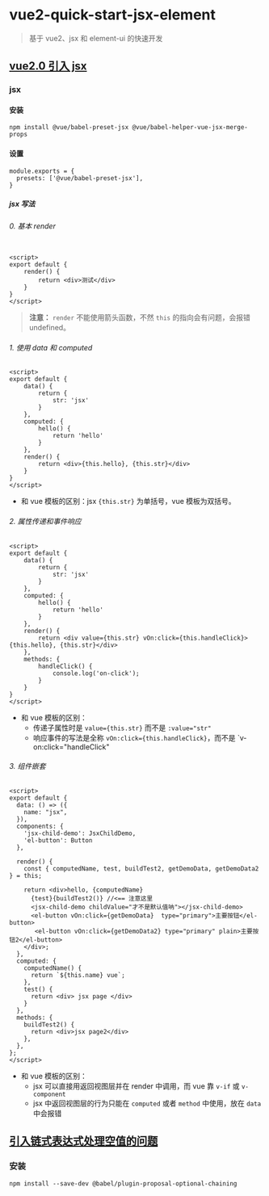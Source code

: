 # vue2-quick-start-jsx-element

> 基于 vue2、jsx 和 element-ui 的快速开发

## [vue2.0 引入 jsx](https://github.com/vuejs/jsx)

### jsx

#### 安装

```
npm install @vue/babel-preset-jsx @vue/babel-helper-vue-jsx-merge-props
```

#### 设置

```
module.exports = {
  presets: ['@vue/babel-preset-jsx'],
}
```

##### jsx 写法

###### 0. 基本 render

```

<script>
export default {
    render() {
        return <div>测试</div>
    }
}
</script>

```

> **注意：** `render` 不能使用箭头函数，不然 `this` 的指向会有问题，会报错 undefined。

###### 1. 使用 data 和 computed

```
<script>
export default {
    data() {
        return {
            str: 'jsx'
        }
    },
    computed: {
        hello() {
            return 'hello'
        }
    },
    render() {
        return <div>{this.hello}, {this.str}</div>
    }
}
</script>
```

- 和 vue 模板的区别：jsx `{this.str}` 为单括号，vue 模板为双括号。

###### 2. 属性传递和事件响应
```
<script>
export default {
    data() {
        return {
            str: 'jsx'
        }
    },
    computed: {
        hello() {
            return 'hello'
        }
    },
    render() {
        return <div value={this.str} vOn:click={this.handleClick}>{this.hello}, {this.str}</div>
    },
    methods: {
        handleClick() {
            console.log('on-click');
        }
    }
}
</script>
```

-  和 vue 模板的区别：
     - 传递子属性时是 `value={this.str}` 而不是 `:value="str"`
     - 响应事件的写法是全称 `vOn:click={this.handleClick}`，而不是 `v-on:click="handleClick"
  
###### 3. 组件嵌套

```
<script>
export default {
  data: () => ({
    name: "jsx",
  }),
  components: {
    'jsx-child-demo': JsxChildDemo,
    'el-button': Button
  },

  render() {
    const { computedName, test, buildTest2, getDemoData, getDemoData2 } = this;
      
    return <div>hello, {computedName} 
      {test}{buildTest2()} //<== 注意这里
      <jsx-child-demo childValue="才不是默认值呐"></jsx-child-demo>
      <el-button vOn:click={getDemoData}  type="primary">主要按钮</el-button>
       <el-button vOn:click={getDemoData2} type="primary" plain>主要按钮2</el-button>
    </div>;
  },
  computed: {
    computedName() {
      return `${this.name} vue`;
    },
    test() {
      return <div> jsx page </div>
    }
  },
  methods: {
    buildTest2() {
      return <div>jsx page2</div>
    },
  },
};
</script>
```

-  和 vue 模板的区别：
      - jsx 可以直接用返回视图层并在 render 中调用，而 vue 靠 `v-if` 或 `v-component`
      - jsx 中返回视图层的行为只能在 `computed` 或者 `method` 中使用，放在 `data` 中会报错 


## [引入链式表达式处理空值的问题](https://juejin.cn/post/6844903929839353869)

### 安装

```
npm install --save-dev @babel/plugin-proposal-optional-chaining
```
